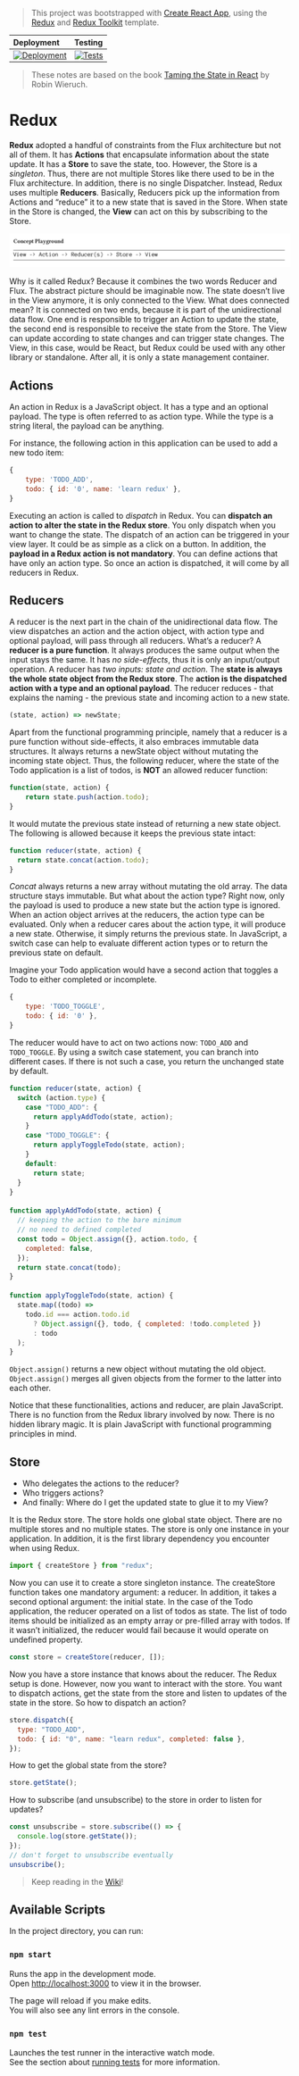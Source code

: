 > This project was bootstrapped with [Create React App](https://github.com/facebook/create-react-app), using the [Redux](https://redux.js.org/) and [Redux Toolkit](https://redux-toolkit.js.org/) template.

| **Deployment**                                                                                                                                                                                          | **Testing**                                                                                                                                                                                                          |
| :------------------------------------------------------------------------------------------------------------------------------------------------------------------------------------------------------ | :------------------------------------------------------------------------------------------------------------------------------------------------------------------------------------------------------------------- |
| [![Deployment](https://img.shields.io/github/workflow/status/mattborghi/react-redux-intro/Build%20and%20Deploy?style=for-the-badge&logo=githubactions)](https://mattborghi.github.io/react-redux-intro) | [![Tests](https://img.shields.io/github/workflow/status/mattborghi/react-redux-intro/CRA%20CI?style=for-the-badge&logo=testinglibrary)](https://github.com/mattborghi/react-redux-intro/actions/workflows/Tests.yml) |

> These notes are based on the book [Taming the State in React](https://leanpub.com/taming-the-state-in-react) by Robin Wieruch.
# Redux

**Redux** adopted a handful of constraints from the Flux architecture but not all of them. It has **Actions** that encapsulate information about the state update. It has a **Store** to save the state, too. However, the Store is a _singleton_. Thus, there are not multiple Stores like there used to be in the Flux architecture.
In addition, there is no single Dispatcher. Instead, Redux uses multiple **Reducers**. Basically, Reducers pick up the information from Actions and “reduce” it to a new state that is saved in the Store. When state in the Store is changed, the **View** can act on this by subscribing to the Store.

![redux](./assets/img/redux.png)

Why is it called Redux? Because it combines the two words Reducer and Flux. The abstract picture
should be imaginable now. The state doesn’t live in the View anymore, it is only connected to the View. What does connected mean? It is connected on two ends, because it is part of the unidirectional data flow. One end is responsible to trigger an Action to update the state, the second end is responsible to receive the state from the Store. The View can update according to state changes and can trigger state changes.
The View, in this case, would be React, but Redux could be used with any other library or standalone.
After all, it is only a state management container.

## Actions

An action in Redux is a JavaScript object. It has a type and an optional payload. The type is often
referred to as action type. While the type is a string literal, the payload can be anything.

For instance, the following action in this application can be used to add a new todo item:

```javascript
{
    type: 'TODO_ADD',
    todo: { id: '0', name: 'learn redux' },
}
```

Executing an action is called to _dispatch_ in Redux. You can **dispatch an action to alter the state in the Redux store**. You only dispatch when you want to change the state. The dispatch of an action can be triggered in your view layer. It could be as simple as a click on a button.
In addition, the **payload in a Redux action is not mandatory**. You can define actions that have only an action type. So once an action is dispatched, it will come by all reducers in Redux.

## Reducers

A reducer is the next part in the chain of the unidirectional data flow. The view dispatches an action and the action object, with action type and optional payload, will pass through all reducers.
What’s a reducer? A **reducer is a pure function**. It always produces the same output when the input stays the same. It has _no side-effects_, thus it is only an input/output operation.
A reducer has _two inputs: state and action_. The **state is always the whole state object from the Redux store**. The **action is the dispatched action with a type and an optional payload**. The reducer reduces - that explains the naming - the previous state and incoming action to a new state.

```javascript
(state, action) => newState;
```

Apart from the functional programming principle, namely that a reducer is a pure function without
side-effects, it also embraces immutable data structures. It always returns a newState object without mutating the incoming state object. Thus, the following reducer, where the state of the Todo
application is a list of todos, is **NOT** an allowed reducer function:

```javascript
function(state, action) {
    return state.push(action.todo);
}
```

It would mutate the previous state instead of returning a new state object. The following is allowed because it keeps the previous state intact:

```javascript
function reducer(state, action) {
  return state.concat(action.todo);
}
```

_Concat_ always returns a new array without mutating the old array. The data structure stays immutable.
But what about the action type? Right now, only the payload is used to produce a new state but
the action type is ignored.
When an action object arrives at the reducers, the action type can be evaluated. Only when a reducer
cares about the action type, it will produce a new state. Otherwise, it simply returns the previous
state. In JavaScript, a switch case can help to evaluate different action types or to return the previous state on default.

Imagine your Todo application would have a second action that toggles a Todo to either completed
or incomplete.

```javascript
{
    type: 'TODO_TOGGLE',
    todo: { id: '0' },
}
```

The reducer would have to act on two actions now: `TODO_ADD` and `TODO_TOGGLE`. By using a
switch case statement, you can branch into different cases. If there is not such a case, you return the unchanged state by default.

```javascript
function reducer(state, action) {
  switch (action.type) {
    case "TODO_ADD": {
      return applyAddTodo(state, action);
    }
    case "TODO_TOGGLE": {
      return applyToggleTodo(state, action);
    }
    default:
      return state;
  }
}

function applyAddTodo(state, action) {
  // keeping the action to the bare minimum
  // no need to defined completed
  const todo = Object.assign({}, action.todo, {
    completed: false,
  });
  return state.concat(todo);
}

function applyToggleTodo(state, action) {
  state.map((todo) =>
    todo.id === action.todo.id
      ? Object.assign({}, todo, { completed: !todo.completed })
      : todo
  );
}
```

`Object.assign()` returns a new object without
mutating the old object. `Object.assign()` merges all given objects from the former to the latter into each other.

Notice that these functionalities, actions and reducer, are plain JavaScript. There is no function from the Redux library involved by now. There is no hidden library magic. It is plain JavaScript with functional programming principles in mind.

## Store

- Who delegates the actions to the reducer?
- Who triggers actions?
- And finally: Where do I get the updated state to glue it to my View?

It is the Redux store. The store holds one global state object. There are no multiple stores and no
multiple states. The store is only one instance in your application. In addition, it is the first library dependency you encounter when using Redux.

```javascript
import { createStore } from "redux";
```

Now you can use it to create a store singleton instance. The createStore function takes one
mandatory argument: a reducer. In addition, it takes a second optional argument: the initial state. In the case of the Todo application, the reducer operated on a list of todos as state. The list of todo items should be initialized as an empty array or pre-filled array with todos. If it wasn’t initialized, the reducer would fail because it would operate on undefined property.

```javascript
const store = createStore(reducer, []);
```

Now you have a store instance that knows about the reducer. The Redux setup is done. However, now you want to interact with the store. You want to dispatch actions, get the state from the store
and listen to updates of the state in the store. So how to dispatch an action?

```javascript
store.dispatch({
  type: "TODO_ADD",
  todo: { id: "0", name: "learn redux", completed: false },
});
```

How to get the global state from the store?

```javascript
store.getState();
```

How to subscribe (and unsubscribe) to the store in order to listen for updates?

```javascript
const unsubscribe = store.subscribe(() => {
  console.log(store.getState());
});
// don't forget to unsubscribe eventually
unsubscribe();
```

> Keep reading in the [Wiki](https://github.com/mattborghi/react-redux-intro/wiki/)!
## Available Scripts

In the project directory, you can run:

### `npm start`

Runs the app in the development mode.<br />
Open [http://localhost:3000](http://localhost:3000) to view it in the browser.

The page will reload if you make edits.<br />
You will also see any lint errors in the console.

### `npm test`

Launches the test runner in the interactive watch mode.<br />
See the section about [running tests](https://facebook.github.io/create-react-app/docs/running-tests) for more information.

```

```
